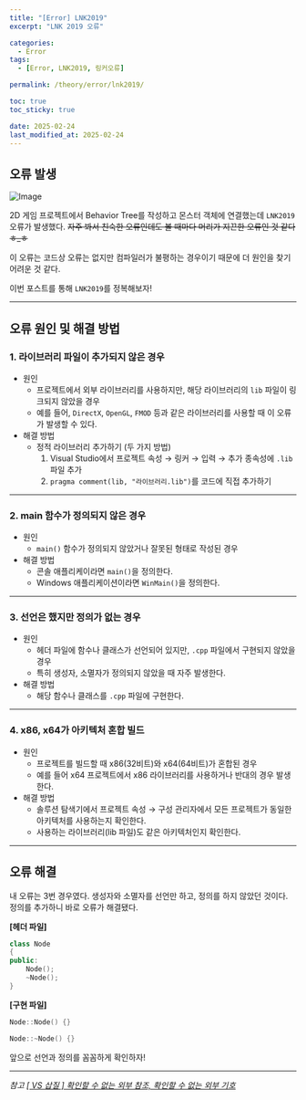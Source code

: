 ```yaml
---
title: "[Error] LNK2019"
excerpt: "LNK 2019 오류"

categories:
  - Error
tags:
  - [Error, LNK2019, 링커오류]

permalink: /theory/error/lnk2019/

toc: true
toc_sticky: true

date: 2025-02-24
last_modified_at: 2025-02-24
---
```


## 오류 발생

![Image](https://github.com/user-attachments/assets/3c9f26d7-92db-44a2-b688-05d5ef614359)

2D 게임 프로젝트에서 Behavior Tree를 작성하고 몬스터 객체에 연결했는데 `LNK2019` 오류가 발생했다. ~~자주 봐서 친숙한 오류인데도 볼 때마다 머리가 지끈한 오류인 것 같다 ㅎ_ㅎ~~

이 오류는 코드상 오류는 없지만 컴파일러가 불평하는 경우이기 때문에 더 원인을 찾기 어려운 것 같다.

이번 포스트를 통해 `LNK2019`를 정복해보자!

---

## 오류 원인 및 해결 방법

### 1. 라이브러리 파일이 추가되지 않은 경우

- 원인
    - 프로젝트에서 외부 라이브러리를 사용하지만, 해당 라이브러리의 `lib` 파일이 링크되지 않았을 경우
    - 예를 들어, `DirectX`, `OpenGL`, `FMOD` 등과 같은 라이브러리를 사용할 때 이 오류가 발생할 수 있다.
- 해결 방법
    - 정적 라이브러리 추가하기 (두 가지 방법)
        1. Visual Studio에서 프로젝트 속성 → 링커 → 입력 → 추가 종속성에 `.lib` 파일 추가
        2. `pragma comment(lib, "라이브러리.lib")`를 코드에 직접 추가하기

---

### 2. main 함수가 정의되지 않은 경우

- 원인 
    - `main()` 함수가 정의되지 않았거나 잘못된 형태로 작성된 경우
- 해결 방법
    - 콘솔 애플리케이라면 `main()`을 정의한다.
    - Windows 애플리케이션이라면 `WinMain()`을 정의한다.

---

### 3. 선언은 했지만 정의가 없는 경우

- 원인
    - 헤더 파일에 함수나 클래스가 선언되어 있지만, `.cpp` 파일에서 구현되지 않았을 경우
    - 특히 생성자, 소멸자가 정의되지 않았을 때 자주 발생한다.
- 해결 방법
    - 해당 함수나 클래스를 `.cpp` 파일에 구현한다.

---

### 4. x86, x64가 아키텍처 혼합 빌드

- 원인
    - 프로젝트를 빌드할 때 x86(32비트)와 x64(64비트)가 혼합된 경우
    - 예를 들어 x64 프로젝트에서 x86 라이브러리를 사용하거나 반대의 경우 발생한다.
- 해결 방법
    - 솔루션 탐색기에서 프로젝트 속성 → 구성 관리자에서 모든 프로젝트가 동일한 아키텍처를 사용하는지 확인한다.
    - 사용하는 라이브러리(lib 파일)도 같은 아키텍처인지 확인한다.

---

## 오류 해결 

내 오류는 3번 경우였다. 생성자와 소멸자를 선언만 하고, 정의를 하지 않았던 것이다. 정의를 추가하니 바로 오류가 해결됐다.

**[헤더 파일]**
```cpp
class Node
{
public:
    Node();
    ~Node();
}
```

**[구현 파일]**
```cpp
Node::Node() {}

Node::~Node() {}
```

앞으로 선언과 정의를 꼼꼼하게 확인하자!

--- 

*참고*
*[[ VS 삽질 ] 확인할 수 없는 외부 참조, 확인할 수 없는 외부 기호](https://davi06000.tistory.com/5)*